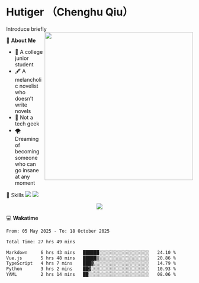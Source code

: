 # Hutiger （Chenghu Qiu）
Introduce briefly
<a href="#">
<img align="right" width="400" src="https://github-readme-stats-tau-lilac-25.vercel.app/api/top-langs/?username=hutiger9&layout=compact&langs_count=8&theme=transparent" />
</a>

💭 **About Me**

- 🏫 A college junior student
- 🖋️ A melancholic novelist who doesn’t write novels
- 🚫 Not a tech geek
- 🌪️ Dreaming of becoming someone who can go insane at any moment


🚀 Skills
![](https://img.shields.io/badge/-python-3e74a2?style=for-the-badge&logo=Python&logoColor=fff)
![](https://img.shields.io/badge/-pytorch-ee4c2c?style=for-the-badge&logo=PyTorch&logoColor=fff)

</p>
    <p align="center">
    <img src="https://profile-counter.glitch.me/{hutiger9}/count.svg" />
</p>


💻 **Wakatime**

<!--START_SECTION:waka-->

```txt
From: 05 May 2025 - To: 18 October 2025

Total Time: 27 hrs 49 mins

Markdown     6 hrs 43 mins   ██████░░░░░░░░░░░░░░░░░░░   24.10 %
Vue.js       5 hrs 48 mins   █████▒░░░░░░░░░░░░░░░░░░░   20.86 %
TypeScript   4 hrs 7 mins    ███▓░░░░░░░░░░░░░░░░░░░░░   14.79 %
Python       3 hrs 2 mins    ██▓░░░░░░░░░░░░░░░░░░░░░░   10.93 %
YAML         2 hrs 14 mins   ██░░░░░░░░░░░░░░░░░░░░░░░   08.06 %
```

<!--END_SECTION:waka-->
